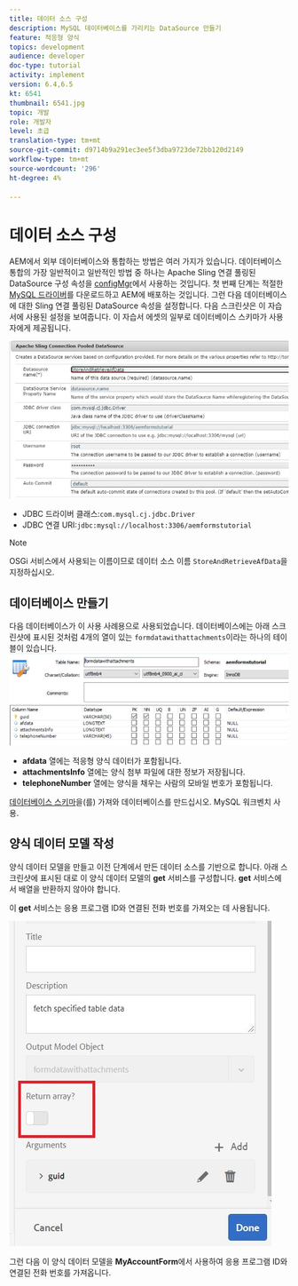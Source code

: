 ```yaml
---
title: 데이터 소스 구성
description: MySQL 데이터베이스를 가리키는 DataSource 만들기
feature: 적응형 양식
topics: development
audience: developer
doc-type: tutorial
activity: implement
version: 6.4,6.5
kt: 6541
thumbnail: 6541.jpg
topic: 개발
role: 개발자
level: 초급
translation-type: tm+mt
source-git-commit: d9714b9a291ec3ee5f3dba9723de72bb120d2149
workflow-type: tm+mt
source-wordcount: '296'
ht-degree: 4%

---
```



# 데이터 소스 구성

AEM에서 외부 데이터베이스와 통합하는 방법은 여러 가지가 있습니다. 데이터베이스 통합의 가장 일반적이고 일반적인 방법 중 하나는 Apache Sling 연결 풀링된 DataSource 구성 속성을 [configMgr](http://localhost:4502/system/console/configMgr)에서 사용하는 것입니다.
첫 번째 단계는 적절한 [MySQL 드라이버](https://mvnrepository.com/artifact/mysql/mysql-connector-java)를 다운로드하고 AEM에 배포하는 것입니다.
그런 다음 데이터베이스에 대한 Sling 연결 풀링된 DataSource 속성을 설정합니다. 다음 스크린샷은 이 자습서에 사용된 설정을 보여줍니다. 이 자습서 에셋의 일부로 데이터베이스 스키마가 사용자에게 제공됩니다.

![데이터 소스](assets/data-source.JPG)


* JDBC 드라이버 클래스:`com.mysql.cj.jdbc.Driver`
* JDBC 연결 URI:`jdbc:mysql://localhost:3306/aemformstutorial`

>[!NOTE]
>OSGi 서비스에서 사용되는 이름이므로 데이터 소스 이름 `StoreAndRetrieveAfData`을 지정하십시오.


## 데이터베이스 만들기


다음 데이터베이스가 이 사용 사례용으로 사용되었습니다. 데이터베이스에는 아래 스크린샷에 표시된 것처럼 4개의 열이 있는 `formdatawithattachments`이라는 하나의 테이블이 있습니다.
![데이터 기반](assets/table-schema.JPG)

* **afdata** 열에는 적응형 양식 데이터가 포함됩니다.
* **attachmentsInfo** 열에는 양식 첨부 파일에 대한 정보가 저장됩니다.
* **telephoneNumber** 열에는 양식을 채우는 사람의 모바일 번호가 포함됩니다.

[데이터베이스 스키마](assets/data-base-schema.sql)을(를) 가져와 데이터베이스를 만드십시오.
MySQL 워크벤치 사용.

## 양식 데이터 모델 작성

양식 데이터 모델을 만들고 이전 단계에서 만든 데이터 소스를 기반으로 합니다.
아래 스크린샷에 표시된 대로 이 양식 데이터 모델의 **get** 서비스를 구성합니다.
**get** 서비스에서 배열을 반환하지 않아야 합니다.

이 **get** 서비스는 응용 프로그램 ID와 연결된 전화 번호를 가져오는 데 사용됩니다.

![get-service](assets/get-service.JPG)

그런 다음 이 양식 데이터 모델을 **MyAccountForm**&#x200B;에서 사용하여 응용 프로그램 ID와 연결된 전화 번호를 가져옵니다.
